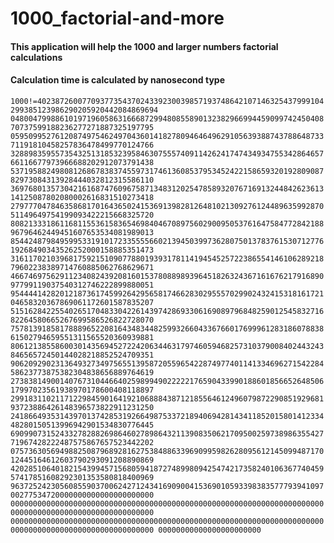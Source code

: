 # 1000_factorial-and-more
#### This application will help the 1000 and larger numbers factorial calculations
#### Calculation time is calculated by nanosecond type

`1000!=4023872600770937735437024339230039857193748642107146325437999104299385123986290205920442084869694
048004799886101971960586316668729948085589013238296699445909974245040870737599188236277271887325197795
059509952761208749754624970436014182780946464962910563938874378864873371191810458257836478499770124766
328898359557354325131853239584630755574091142624174743493475534286465766116677973966688202912073791438
537195882498081268678383745597317461360853795345242215865932019280908782973084313928444032812315586110
369768013573042161687476096758713483120254785893207671691324484262361314125087802080002616831510273418
279777047846358681701643650241536913982812648102130927612448963599287051149649754199093422215668325720
808213331861168115536158365469840467089756029009505376164758477284218896796462449451607653534081989013
854424879849599533191017233555566021394503997362807501378376153071277619268490343526252000158885351473
316117021039681759215109077880193931781141945452572238655414610628921879602238389714760885062768629671
466746975629112340824392081601537808898939645182632436716167621791689097799119037540312746222899880051
954444142820121873617459926429565817466283029555702990243241531816172104658320367869061172601587835207
515162842255402651704833042261439742869330616908979684825901254583271682264580665267699586526822728070
757813918581788896522081643483448259932660433676601769996128318607883861502794659551311565520360939881
806121385586003014356945272242063446317974605946825731037900840244324384656572450144028218852524709351
906209290231364932734975655139587205596542287497740114133469627154228458623773875382304838656889764619
273838149001407673104466402598994902222217659043399018860185665264850617997023561938970178600408118897
299183110211712298459016419210688843871218556461249607987229085192968193723886426148396573822911231250
241866493531439701374285319266498753372189406942814341185201580141233448280150513996942901534830776445
690990731524332782882698646027898643211390835062170950025973898635542771967428222487575867657523442202
075736305694988250879689281627538488633969099598262809561214509948717012445164612603790293091208890869
420285106401821543994571568059418727489980942547421735824010636774045957417851608292301353580818400969
963725242305608559037006242712434169090041536901059339838357779394109700277534720000000000000000000000
000000000000000000000000000000000000000000000000000000000000000000000000000000000000000000000000000000
000000000000000000000000000000000000000000000000000000000000000000000000000000000000000000000000000000
00000000000000000000000`
